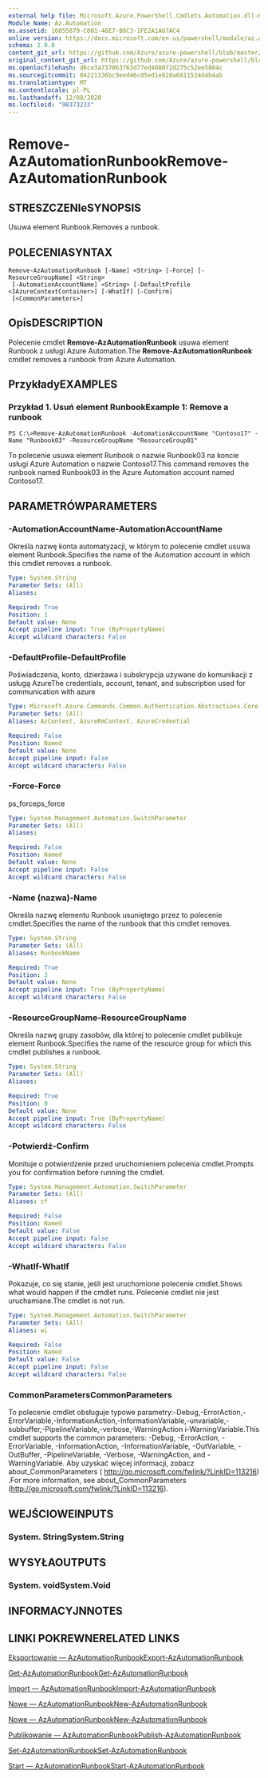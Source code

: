 ```yaml
---
external help file: Microsoft.Azure.PowerShell.Cmdlets.Automation.dll-Help.xml
Module Name: Az.Automation
ms.assetid: 16055879-C001-46E7-B8C3-1FE2A1A67AC4
online version: https://docs.microsoft.com/en-us/powershell/module/az.automation/remove-azautomationrunbook
schema: 2.0.0
content_git_url: https://github.com/Azure/azure-powershell/blob/master/src/Automation/Automation/help/Remove-AzAutomationRunbook.md
original_content_git_url: https://github.com/Azure/azure-powershell/blob/master/src/Automation/Automation/help/Remove-AzAutomationRunbook.md
ms.openlocfilehash: d6ce3a737063763d77ed408072d275c52ee5884c
ms.sourcegitcommit: 04221336bc9eed46c05ed1e828a6811534d4b4ab
ms.translationtype: MT
ms.contentlocale: pl-PL
ms.lasthandoff: 12/08/2020
ms.locfileid: "98373233"
---
```

# <span data-ttu-id="207c3-101">Remove-AzAutomationRunbook</span><span class="sxs-lookup"><span data-stu-id="207c3-101">Remove-AzAutomationRunbook</span></span>

## <span data-ttu-id="207c3-102">STRESZCZENIe</span><span class="sxs-lookup"><span data-stu-id="207c3-102">SYNOPSIS</span></span>
<span data-ttu-id="207c3-103">Usuwa element Runbook.</span><span class="sxs-lookup"><span data-stu-id="207c3-103">Removes a runbook.</span></span>

## <span data-ttu-id="207c3-104">POLECENIA</span><span class="sxs-lookup"><span data-stu-id="207c3-104">SYNTAX</span></span>

```
Remove-AzAutomationRunbook [-Name] <String> [-Force] [-ResourceGroupName] <String>
 [-AutomationAccountName] <String> [-DefaultProfile <IAzureContextContainer>] [-WhatIf] [-Confirm]
 [<CommonParameters>]
```

## <span data-ttu-id="207c3-105">Opis</span><span class="sxs-lookup"><span data-stu-id="207c3-105">DESCRIPTION</span></span>
<span data-ttu-id="207c3-106">Polecenie cmdlet **Remove-AzAutomationRunbook** usuwa element Runbook z usługi Azure Automation.</span><span class="sxs-lookup"><span data-stu-id="207c3-106">The **Remove-AzAutomationRunbook** cmdlet removes a runbook from Azure Automation.</span></span>

## <span data-ttu-id="207c3-107">Przykłady</span><span class="sxs-lookup"><span data-stu-id="207c3-107">EXAMPLES</span></span>

### <span data-ttu-id="207c3-108">Przykład 1. Usuń element Runbook</span><span class="sxs-lookup"><span data-stu-id="207c3-108">Example 1: Remove a runbook</span></span>
```
PS C:\>Remove-AzAutomationRunbook -AutomationAccountName "Contoso17" -Name "Runbook03" -ResourceGroupName "ResourceGroup01"
```

<span data-ttu-id="207c3-109">To polecenie usuwa element Runbook o nazwie Runbook03 na koncie usługi Azure Automation o nazwie Contoso17.</span><span class="sxs-lookup"><span data-stu-id="207c3-109">This command removes the runbook named Runbook03 in the Azure Automation account named Contoso17.</span></span>

## <span data-ttu-id="207c3-110">PARAMETRÓW</span><span class="sxs-lookup"><span data-stu-id="207c3-110">PARAMETERS</span></span>

### <span data-ttu-id="207c3-111">-AutomationAccountName</span><span class="sxs-lookup"><span data-stu-id="207c3-111">-AutomationAccountName</span></span>
<span data-ttu-id="207c3-112">Określa nazwę konta automatyzacji, w którym to polecenie cmdlet usuwa element Runbook.</span><span class="sxs-lookup"><span data-stu-id="207c3-112">Specifies the name of the Automation account in which this cmdlet removes a runbook.</span></span>

```yaml
Type: System.String
Parameter Sets: (All)
Aliases:

Required: True
Position: 1
Default value: None
Accept pipeline input: True (ByPropertyName)
Accept wildcard characters: False
```

### <span data-ttu-id="207c3-113">-DefaultProfile</span><span class="sxs-lookup"><span data-stu-id="207c3-113">-DefaultProfile</span></span>
<span data-ttu-id="207c3-114">Poświadczenia, konto, dzierżawa i subskrypcja używane do komunikacji z usługą Azure</span><span class="sxs-lookup"><span data-stu-id="207c3-114">The credentials, account, tenant, and subscription used for communication with azure</span></span>

```yaml
Type: Microsoft.Azure.Commands.Common.Authentication.Abstractions.Core.IAzureContextContainer
Parameter Sets: (All)
Aliases: AzContext, AzureRmContext, AzureCredential

Required: False
Position: Named
Default value: None
Accept pipeline input: False
Accept wildcard characters: False
```

### <span data-ttu-id="207c3-115">-Force</span><span class="sxs-lookup"><span data-stu-id="207c3-115">-Force</span></span>
<span data-ttu-id="207c3-116">ps_force</span><span class="sxs-lookup"><span data-stu-id="207c3-116">ps_force</span></span>

```yaml
Type: System.Management.Automation.SwitchParameter
Parameter Sets: (All)
Aliases:

Required: False
Position: Named
Default value: None
Accept pipeline input: False
Accept wildcard characters: False
```

### <span data-ttu-id="207c3-117">-Name (nazwa)</span><span class="sxs-lookup"><span data-stu-id="207c3-117">-Name</span></span>
<span data-ttu-id="207c3-118">Określa nazwę elementu Runbook usuniętego przez to polecenie cmdlet.</span><span class="sxs-lookup"><span data-stu-id="207c3-118">Specifies the name of the runbook that this cmdlet removes.</span></span>

```yaml
Type: System.String
Parameter Sets: (All)
Aliases: RunbookName

Required: True
Position: 2
Default value: None
Accept pipeline input: True (ByPropertyName)
Accept wildcard characters: False
```

### <span data-ttu-id="207c3-119">-ResourceGroupName</span><span class="sxs-lookup"><span data-stu-id="207c3-119">-ResourceGroupName</span></span>
<span data-ttu-id="207c3-120">Określa nazwę grupy zasobów, dla której to polecenie cmdlet publikuje element Runbook.</span><span class="sxs-lookup"><span data-stu-id="207c3-120">Specifies the name of the resource group for which this cmdlet publishes a runbook.</span></span>

```yaml
Type: System.String
Parameter Sets: (All)
Aliases:

Required: True
Position: 0
Default value: None
Accept pipeline input: True (ByPropertyName)
Accept wildcard characters: False
```

### <span data-ttu-id="207c3-121">-Potwierdź</span><span class="sxs-lookup"><span data-stu-id="207c3-121">-Confirm</span></span>
<span data-ttu-id="207c3-122">Monituje o potwierdzenie przed uruchomieniem polecenia cmdlet.</span><span class="sxs-lookup"><span data-stu-id="207c3-122">Prompts you for confirmation before running the cmdlet.</span></span>

```yaml
Type: System.Management.Automation.SwitchParameter
Parameter Sets: (All)
Aliases: cf

Required: False
Position: Named
Default value: False
Accept pipeline input: False
Accept wildcard characters: False
```

### <span data-ttu-id="207c3-123">-WhatIf</span><span class="sxs-lookup"><span data-stu-id="207c3-123">-WhatIf</span></span>
<span data-ttu-id="207c3-124">Pokazuje, co się stanie, jeśli jest uruchomione polecenie cmdlet.</span><span class="sxs-lookup"><span data-stu-id="207c3-124">Shows what would happen if the cmdlet runs.</span></span>
<span data-ttu-id="207c3-125">Polecenie cmdlet nie jest uruchamiane.</span><span class="sxs-lookup"><span data-stu-id="207c3-125">The cmdlet is not run.</span></span>

```yaml
Type: System.Management.Automation.SwitchParameter
Parameter Sets: (All)
Aliases: wi

Required: False
Position: Named
Default value: False
Accept pipeline input: False
Accept wildcard characters: False
```

### <span data-ttu-id="207c3-126">CommonParameters</span><span class="sxs-lookup"><span data-stu-id="207c3-126">CommonParameters</span></span>
<span data-ttu-id="207c3-127">To polecenie cmdlet obsługuje typowe parametry:-Debug,-ErrorAction,-ErrorVariable,-InformationAction,-InformationVariable,-unvariable,-subbuffer,-PipelineVariable,-verbose,-WarningAction i-WarningVariable.</span><span class="sxs-lookup"><span data-stu-id="207c3-127">This cmdlet supports the common parameters: -Debug, -ErrorAction, -ErrorVariable, -InformationAction, -InformationVariable, -OutVariable, -OutBuffer, -PipelineVariable, -Verbose, -WarningAction, and -WarningVariable.</span></span> <span data-ttu-id="207c3-128">Aby uzyskać więcej informacji, zobacz about_CommonParameters ( http://go.microsoft.com/fwlink/?LinkID=113216) .</span><span class="sxs-lookup"><span data-stu-id="207c3-128">For more information, see about_CommonParameters (http://go.microsoft.com/fwlink/?LinkID=113216).</span></span>

## <span data-ttu-id="207c3-129">WEJŚCIOWE</span><span class="sxs-lookup"><span data-stu-id="207c3-129">INPUTS</span></span>

### <span data-ttu-id="207c3-130">System. String</span><span class="sxs-lookup"><span data-stu-id="207c3-130">System.String</span></span>

## <span data-ttu-id="207c3-131">WYSYŁA</span><span class="sxs-lookup"><span data-stu-id="207c3-131">OUTPUTS</span></span>

### <span data-ttu-id="207c3-132">System. void</span><span class="sxs-lookup"><span data-stu-id="207c3-132">System.Void</span></span>

## <span data-ttu-id="207c3-133">INFORMACYJN</span><span class="sxs-lookup"><span data-stu-id="207c3-133">NOTES</span></span>

## <span data-ttu-id="207c3-134">LINKI POKREWNE</span><span class="sxs-lookup"><span data-stu-id="207c3-134">RELATED LINKS</span></span>

[<span data-ttu-id="207c3-135">Eksportowanie — AzAutomationRunbook</span><span class="sxs-lookup"><span data-stu-id="207c3-135">Export-AzAutomationRunbook</span></span>](./Export-AzAutomationRunbook.md)

[<span data-ttu-id="207c3-136">Get-AzAutomationRunbook</span><span class="sxs-lookup"><span data-stu-id="207c3-136">Get-AzAutomationRunbook</span></span>](./Get-AzAutomationRunbook.md)

[<span data-ttu-id="207c3-137">Import — AzAutomationRunbook</span><span class="sxs-lookup"><span data-stu-id="207c3-137">Import-AzAutomationRunbook</span></span>](./Import-AzAutomationRunbook.md)

[<span data-ttu-id="207c3-138">Nowe — AzAutomationRunbook</span><span class="sxs-lookup"><span data-stu-id="207c3-138">New-AzAutomationRunbook</span></span>](./New-AzAutomationRunbook.md)

[<span data-ttu-id="207c3-139">Nowe — AzAutomationRunbook</span><span class="sxs-lookup"><span data-stu-id="207c3-139">New-AzAutomationRunbook</span></span>](./New-AzAutomationRunbook.md)

[<span data-ttu-id="207c3-140">Publikowanie — AzAutomationRunbook</span><span class="sxs-lookup"><span data-stu-id="207c3-140">Publish-AzAutomationRunbook</span></span>](./Publish-AzAutomationRunbook.md)

[<span data-ttu-id="207c3-141">Set-AzAutomationRunbook</span><span class="sxs-lookup"><span data-stu-id="207c3-141">Set-AzAutomationRunbook</span></span>](./Set-AzAutomationRunbook.md)

[<span data-ttu-id="207c3-142">Start — AzAutomationRunbook</span><span class="sxs-lookup"><span data-stu-id="207c3-142">Start-AzAutomationRunbook</span></span>](./Start-AzAutomationRunbook.md)


